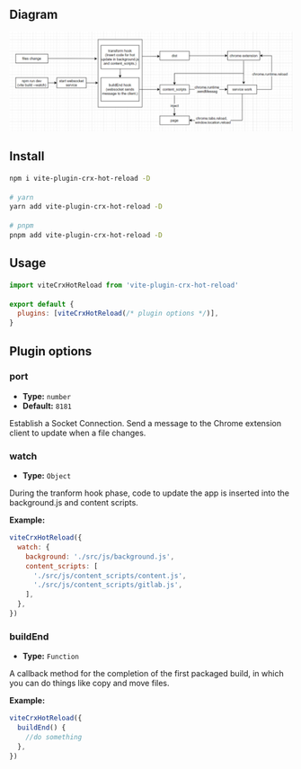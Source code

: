 ## Diagram

![process.png](docs/process.png)

## Install

```bash
npm i vite-plugin-crx-hot-reload -D

# yarn
yarn add vite-plugin-crx-hot-reload -D

# pnpm
pnpm add vite-plugin-crx-hot-reload -D
```

## Usage

```js
import viteCrxHotReload from 'vite-plugin-crx-hot-reload'

export default {
  plugins: [viteCrxHotReload(/* plugin options */)],
}
```

## Plugin options

### port

- **Type:** `number`
- **Default:** `8181`

Establish a Socket Connection. Send a message to the Chrome extension client to update when a file changes.

### watch

- **Type:** `Object`

During the tranform hook phase, code to update the app is inserted into the background.js and content scripts.

**Example:**

```js
viteCrxHotReload({
  watch: {
    background: './src/js/background.js',
    content_scripts: [
      './src/js/content_scripts/content.js',
      './src/js/content_scripts/gitlab.js',
    ],
  },
})
```

### buildEnd

- **Type:** `Function`

A callback method for the completion of the first packaged build, in which you can do things like copy and move files.

**Example:**

```js
viteCrxHotReload({
  buildEnd() {
    //do something
  },
})
```
